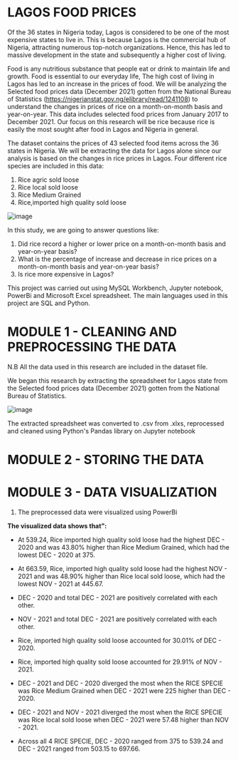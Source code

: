 # LAGOS FOOD PRICES
Of the 36 states in Nigeria today, Lagos is considered to be one of the most expensive states to live in. This is because Lagos is the commercial hub of Nigeria, attracting numerous top-notch organizations. Hence, this has led to massive development in the state and subsequently a higher cost of living.



Food is any nutritious substance that people eat or drink to maintain life and growth. Food is essential to our everyday life, The high cost of living in Lagos has led to an increase in the prices of food. 
We will be analyzing the Selected food prices data (December 2021) gotten from the National Bureau of Statistics (https://nigerianstat.gov.ng/elibrary/read/1241108) to understand the changes in prices of rice on a month-on-month basis and year-on-year. 
This data includes selected food prices from January 2017 to December 2021.
Our focus on this research will be rice because rice is easily the most sought after food in Lagos and Nigeria in general.



The dataset contains the prices of 43 selected food items across the 36 states in Nigeria. We will be extracting the data for Lagos alone since our analysis is based on the changes in rice prices in Lagos.
Four different rice species are included in this data:
1. Rice agric sold loose
2. Rice local sold loose
3. Rice Medium Grained
4. Rice,imported high quality sold loose

![image](https://user-images.githubusercontent.com/98736158/154783711-aa484c6b-255a-421c-9c60-5942c4d9834c.png)



In this study, we are going to answer questions like: 
1. Did rice record a higher or lower price on a month-on-month basis and year-on-year basis?
2. What is the percentage of increase and decrease in rice prices on a month-on-month basis and year-on-year basis?
3. Is rice more expensive in Lagos?



This project was carried out using MySQL Workbench, Jupyter notebook, PowerBi and Microsoft Excel spreadsheet. The main languages used in this project are SQL and Python.



# MODULE 1 - CLEANING AND PREPROCESSING THE DATA



N.B All the data used in this research are included in the dataset file.



We began this research by extracting the spreadsheet for Lagos state from the Selected food prices data (December 2021) gotten from the National Bureau of Statistics.



![image](https://user-images.githubusercontent.com/98736158/154784262-fff2f5ea-1919-4002-82c5-668b9b730ab8.png)



The extracted spreadsheet was converted to .csv from .xlxs, reprocessed and cleaned using Python's Pandas library on Jupyter notebook


# MODULE 2 - STORING THE DATA


# MODULE 3 - DATA VISUALIZATION
1. The preprocessed data were visualized using PowerBi


**The visualized data shows that":**



- At 539.24, Rice imported high quality sold loose had the highest DEC - 2020 and was 43.80% higher than Rice Medium Grained, which had the lowest DEC - 2020 at 375.



- At 663.59, Rice, imported high quality sold loose had the highest NOV - 2021 and was 48.90% higher than Rice local sold loose, which had the lowest NOV - 2021 at 445.67.



- DEC - 2020 and total DEC - 2021 are positively correlated with each other.



- NOV - 2021 and total DEC - 2021 are positively correlated with each other.



- Rice, imported high quality sold loose accounted for 30.01% of DEC - 2020.



- Rice, imported high quality sold loose accounted for 29.91% of NOV - 2021.



- DEC - 2021 and DEC - 2020 diverged the most when the RICE SPECIE was Rice Medium Grained when DEC - 2021 were 225 higher than DEC - 2020.



- DEC - 2021 and NOV - 2021 diverged the most when the RICE SPECIE was Rice local sold loose when DEC - 2021 were 57.48 higher than NOV - 2021.



- Across all 4 RICE SPECIE, DEC - 2020 ranged from 375 to 539.24 and DEC - 2021 ranged from 503.15 to 697.66.

